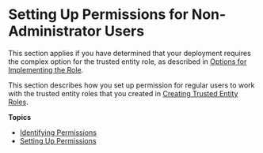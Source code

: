 # Setting Up Permissions for Non\-Administrator Users<a name="complex-scenario-user-permissions"></a>

This section applies if you have determined that your deployment requires the complex option for the trusted entity role, as described in [Options for Implementing the Role](scenarios-for-medialive-role.md)\. 

This section describes how you set up permission for regular users to work with the trusted entity roles that you created in [Creating Trusted Entity Roles](complex-scenario-create-trusted-entity-role.md)\.

**Topics**
+ [Identifying Permissions](complex-scenario-identify-permissions.md)
+ [Setting Up Permissions](complex-scenario-create-permissions.md)